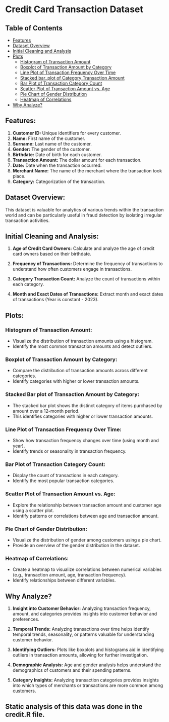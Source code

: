 # Credit Card Transaction Dataset

## Table of Contents
- [Features](#features)
- [Dataset Overview](#dataset-overview)
- [Initial Cleaning and Analysis](#initial-cleaning-and-analysis)
- [Plots](#plots)
    - [Histogram of Transaction Amount](#histogram-of-transaction-amount)
    - [Boxplot of Transaction Amount by Category](#boxplot-of-transaction-amount-by-category)
    - [Line Plot of Transaction Frequency Over Time](#line-plot-of-transaction-frequency-over-time)
    - [Stacked bar_plot of Category Transaction Amount](#stacked-bar-plot-of-transaction-amount-by-category)
    - [Bar Plot of Transaction Category Count](#bar-plot-of-transaction-category-count)
    - [Scatter Plot of Transaction Amount vs. Age](#scatter-plot-of-transaction-amount-vs-age)
    - [Pie Chart of Gender Distribution](#pie-chart-of-gender-distribution)
    - [Heatmap of Correlations](#heatmap-of-correlations)
- [Why Analyze?](#why-analyze)

## Features:

1. **Customer ID:** Unique identifiers for every customer.
2. **Name:** First name of the customer.
3. **Surname:** Last name of the customer.
4. **Gender:** The gender of the customer.
5. **Birthdate:** Date of birth for each customer.
6. **Transaction Amount:** The dollar amount for each transaction.
7. **Date:** Date when the transaction occurred.
8. **Merchant Name:** The name of the merchant where the transaction took place.
9. **Category:** Categorization of the transaction.

## Dataset Overview:

This dataset is valuable for analytics of various trends within the transaction world and can be particularly useful in fraud detection by isolating irregular transaction activities.

## Initial Cleaning and Analysis:

1. **Age of Credit Card Owners:** Calculate and analyze the age of credit card owners based on their birthdate.

2. **Frequency of Transactions:** Determine the frequency of transactions to understand how often customers engage in transactions.

3. **Category Transaction Count:** Analyze the count of transactions within each category.

4. **Month and Exact Dates of Transactions:** Extract month and exact dates of transactions (Year is constant - 2023).

## Plots:

### Histogram of Transaction Amount:
- Visualize the distribution of transaction amounts using a histogram.
- Identify the most common transaction amounts and detect outliers.

### Boxplot of Transaction Amount by Category:
- Compare the distribution of transaction amounts across different categories.
- Identify categories with higher or lower transaction amounts.

### Stacked Bar plot of Transaction Amount by Category:
- The stacked bar plot shows the distinct category of items purchased by amount over a 12-month period.
- This identifies categories with higher or lower transaction amounts.

### Line Plot of Transaction Frequency Over Time:
- Show how transaction frequency changes over time (using month and year).
- Identify trends or seasonality in transaction frequency.

### Bar Plot of Transaction Category Count:
- Display the count of transactions in each category.
- Identify the most popular transaction categories.

### Scatter Plot of Transaction Amount vs. Age:
- Explore the relationship between transaction amount and customer age using a scatter plot.
- Identify patterns or correlations between age and transaction amount.

### Pie Chart of Gender Distribution:
- Visualize the distribution of gender among customers using a pie chart.
- Provide an overview of the gender distribution in the dataset.

### Heatmap of Correlations:
- Create a heatmap to visualize correlations between numerical variables (e.g., transaction amount, age, transaction frequency).
- Identify relationships between different variables.

## Why Analyze?

1. **Insight into Customer Behavior:**
   Analyzing transaction frequency, amount, and categories provides insights into customer behavior and preferences.

2. **Temporal Trends:**
   Analyzing transactions over time helps identify temporal trends, seasonality, or patterns valuable for understanding customer behavior.

3. **Identifying Outliers:**
   Plots like boxplots and histograms aid in identifying outliers in transaction amounts, allowing for further investigation.

4. **Demographic Analysis:**
   Age and gender analysis helps understand the demographics of customers and their spending patterns.

5. **Category Insights:**
   Analyzing transaction categories provides insights into which types of merchants or transactions are more common among customers.

## Static analysis of this data was done in the credit.R file.
